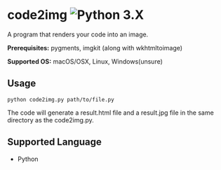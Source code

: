 # code2img ![Python 3.X](https://img.shields.io/badge/python-3.X-blue.svg)

A program that renders your code into an image.

**Prerequisites:** pygments, imgkit (along with wkhtmltoimage)

**Supported OS:** macOS/OSX, Linux, Windows(unsure)

## Usage
```shell
python code2img.py path/to/file.py
```
The code will generate a result.html file and a result.jpg file in the same directory as the code2img.py.

## Supported Language
* Python
